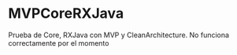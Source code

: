 # MVPCoreRXJava
Prueba de Core, RXJava con MVP y CleanArchitecture.
No funciona correctamente por el momento
